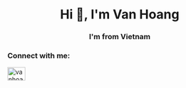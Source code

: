 <h1 align="center">Hi 👋, I'm Van Hoang</h1>
<h3 align="center">I'm from Vietnam</h3>


<h3 align="left">Connect with me:</h3>
<p align="left">
<a href="https://fb.com/vanhoang11082002" target="blank"><img align="center" src="https://raw.githubusercontent.com/rahuldkjain/github-profile-readme-generator/master/src/images/icons/Social/facebook.svg" alt="vanhoang11082002" height="30" width="40" /></a>
</p>
